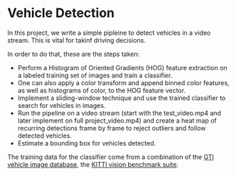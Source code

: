 # Vehicle Detection

In this project, we write a simple pipleine to detect vehicles in a video stream. This is vital for takinf driving decisions. 

In order to do that, these are the steps taken:

* Perform a Histogram of Oriented Gradients (HOG) feature extraction on a labeled training set of images and train a classifier.
* One can also apply a color transform and append binned color features, as well as histograms of color, to the HOG feature vector. 
* Implement a sliding-window technique and use the trained classifier to search for vehicles in images.
* Run the pipeline on a video stream (start with the test_video.mp4 and later implement on full project_video.mp4) and create a heat map of recurring detections frame by frame to reject outliers and follow detected vehicles.
* Estimate a bounding box for vehicles detected.

The training data for the classifier come from a combination of the [GTI vehicle image database](http://www.gti.ssr.upm.es/data/Vehicle_database.html), the [KITTI vision benchmark suite](http://www.cvlibs.net/datasets/kitti/). 



